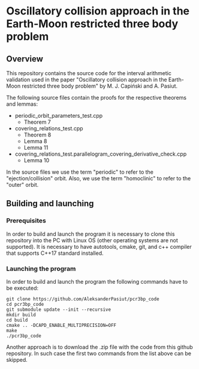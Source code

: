 # Oscillatory collision approach in the Earth-Moon restricted three body problem

## Overview
This repository contains the source code for the interval arithmetic validation used in the paper "Oscillatory collision approach in the Earth-Moon restricted three body problem" by M. J. Capiński and A. Pasiut. 

The following source files contain the proofs for the respective theorems and lemmas:

* periodic_orbit_parameters_test.cpp
  * Theorem 7
* covering_relations_test.cpp
  * Theorem 8
  * Lemma 8
  * Lemma 11
* covering_relations_test.parallelogram_covering_derivative_check.cpp
  * Lemma 10

In the source files we use the term "periodic" to refer to the "ejection/collision" orbit. Also, we use the term "homoclinic" to refer to the "outer" orbit.

## Building and launching
### Prerequisites
In order to build and launch the program it is necessary to clone this repository into the PC with Linux OS (other operating systems are not supported). It is necessary to have autotools, cmake, git, and c++ compiler that supports C++17 standard installed.

### Launching the program

In order to build and launch the program the following commands have to be executed:

    git clone https://github.com/AleksanderPasiut/pcr3bp_code
    cd pcr3bp_code
    git submodule update --init --recursive
    mkdir build
    cd build
    cmake .. -DCAPD_ENABLE_MULTIPRECISION=OFF
    make
    ./pcr3bp_code

Another approach is to download the .zip file with the code from this github repository. In such case the first two commands from the list above can be skipped.
